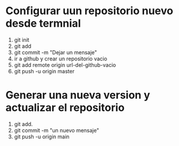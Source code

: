 <h1> Configurar uun repositorio nuevo desde termnial </h1>
<ol>
    <li> git init </li> <!-- Inicializa un respositorio vacio en nuetra carpeta-->
    <li> git add </li> <!-- Agrega archivo nuevos y con cambios a la version actual-->
    <li> git commit -m "Dejar un mensaje" </li> <!-- Crea la version nuevo con los cambiops catuales-->
    <li> ir a github y crear un repositorio vacio <!--incializa el repositorio en nueva cuenta github-->
    <li> git add remote origin url-del-github-vacio </li> <!--Ienlaza el repositorio de nueca cuenta con el repositorio de nueca carpeta-->
    <li> git push -u origin master </li> <!-- Actualiza la version actual de nuectra carpta en el reposiritorio de nuectra cuenta-->
</ol>

<h1> Generar una nueva version y actualizar el repositorio </h1>

<ol>
    <li> git add. </li>
    <li> git commit -m "un nuevo mensaje"</li>
    <li> git push -u origin main </li>
</ol>

